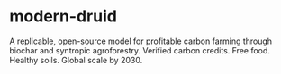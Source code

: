 # modern-druid
A replicable, open-source model for profitable carbon farming through biochar and syntropic agroforestry. Verified carbon credits. Free food. Healthy soils. Global scale by 2030.

